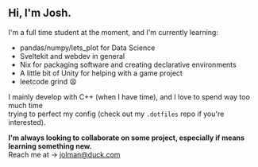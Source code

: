 ## Hi, I'm Josh.
  
I'm a full time student at the moment, and I'm currently learning:
- pandas/numpy/lets_plot for Data Science
- Sveltekit and webdev in general  
- Nix for packaging software and creating declarative environments
- A little bit of Unity for helping with a game project
- leetcode grind 😫    
  
I mainly develop with C++ (when I have time), and I love to spend way too much time  
trying to perfect my config (check out my `.dotfiles` repo if you're interested).  
  
**I'm always looking to collaborate on some project, especially if means learning something new.**  
Reach me at -> jolman@duck.com  
